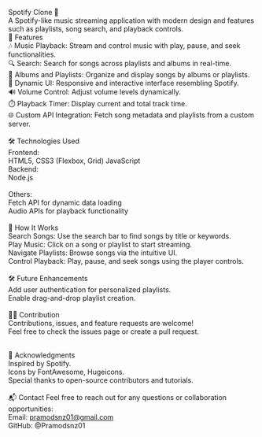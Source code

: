 Spotify Clone 🎵
<br>
A Spotify-like music streaming application with modern design and features such as playlists, song search, and playback controls.
<br>
🚀 Features<br>
🎶 Music Playback: Stream and control music with play, pause, and seek functionalities.<br>
🔍 Search: Search for songs across playlists and albums in real-time.<br>
📂 Albums and Playlists: Organize and display songs by albums or playlists.<br>
📜 Dynamic UI: Responsive and interactive interface resembling Spotify.<br>
🔊 Volume Control: Adjust volume levels dynamically.<br>
⏱️ Playback Timer: Display current and total track time.<br>
🌐 Custom API Integration: Fetch song metadata and playlists from a custom server. <br>
<br>
🛠️ Technologies Used <br>
Frontend:<br>
HTML5, CSS3 (Flexbox, Grid)
JavaScript <br> 
Backend:<br>
Node.js  
 <br>
Others:<br>
Fetch API for dynamic data loading<br>
Audio APIs for playback functionality <br>
<br>
🌟 How It Works<br>
Search Songs: Use the search bar to find songs by title or keywords.<br>
Play Music: Click on a song or playlist to start streaming.<br>
Navigate Playlists: Browse songs via the intuitive UI.<br>
Control Playback: Play, pause, and seek songs using the player controls.<br>
<br>
🛠️ Future Enhancements<br>
Add user authentication for personalized playlists.<br>
Enable drag-and-drop playlist creation. <br>
<br>
👩‍💻 Contribution<br>
Contributions, issues, and feature requests are welcome!<br>
Feel free to check the issues page or create a pull request.<br>
 <br>

🙌 Acknowledgments<br>
Inspired by Spotify.<br>
Icons by FontAwesome, Hugeicons.<br>
Special thanks to open-source contributors and tutorials.<br>
<br>
📬 Contact
Feel free to reach out for any questions or collaboration opportunities:<br> 
Email: pramodsnz01@gmail.com<br>
GitHub: @Pramodsnz01 
